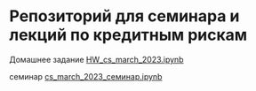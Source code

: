 # Репозиторий для семинара и лекций по кредитным рискам

Домашнее задание [HW_cs_march_2023.ipynb](HW_cs_march_2023.ipynb)

семинар [cs_march_2023_семинар.ipynb](cs_march_2023_%D1%81%D0%B5%D0%BC%D0%B8%D0%BD%D0%B0%D1%80.ipynb)
